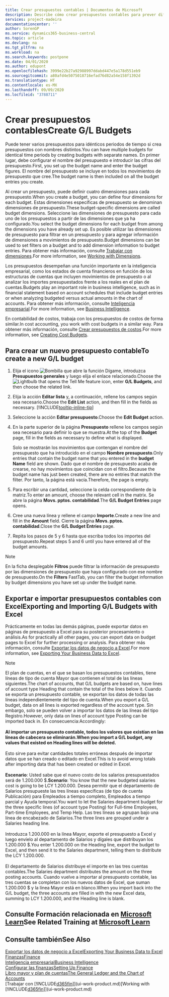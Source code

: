 ```yaml
---
title: Crear presupuestos contables | Documentos de Microsoft
description: Describe cómo crear presupuestos contables para prever diferentes actividades financieras y asignar dimensiones para fines de inteligencia empresarial.
services: project-madeira
documentationcenter: ''
author: SorenGP
ms.service: dynamics365-business-central
ms.topic: article
ms.devlang: na
ms.tgt_pltfrm: na
ms.workload: na
ms.search.keywords: postpone
ms.date: 04/01/2020
ms.author: edupont
ms.openlocfilehash: 3999e22b27a92988997ddabd447e5a178d551eb9
ms.sourcegitcommit: a80afd4e5075018716efad76d82a54e158f1392d
ms.translationtype: HT
ms.contentlocale: es-MX
ms.lasthandoff: 09/09/2020
ms.locfileid: "3788711"
---
```

# <a name="create-gl-budgets"></a><span data-ttu-id="bf47f-103">Crear presupuestos contables</span><span class="sxs-lookup"><span data-stu-id="bf47f-103">Create G/L Budgets</span></span>
<span data-ttu-id="bf47f-104">Puede tener varios presupuestos para idénticos periodos de tiempo si crea presupuestos con nombres distintos.</span><span class="sxs-lookup"><span data-stu-id="bf47f-104">You can have multiple budgets for identical time periods by creating budgets with separate names.</span></span> <span data-ttu-id="bf47f-105">En primer lugar, debe configurar el nombre del presupuesto e introducir las cifras del presupuesto.</span><span class="sxs-lookup"><span data-stu-id="bf47f-105">First, you set up the budget name and enter the budget figures.</span></span> <span data-ttu-id="bf47f-106">El nombre del presupuesto se incluye en todos los movimientos de presupuesto que cree.</span><span class="sxs-lookup"><span data-stu-id="bf47f-106">The budget name is then included on all the budget entries you create.</span></span>  

<span data-ttu-id="bf47f-107">Al crear un presupuesto, puede definir cuatro dimensiones para cada presupuesto.</span><span class="sxs-lookup"><span data-stu-id="bf47f-107">When you create a budget, you can define four dimensions for each budget.</span></span> <span data-ttu-id="bf47f-108">Estas dimensiones específicas de presupuesto se denominan dimensiones de presupuesto.</span><span class="sxs-lookup"><span data-stu-id="bf47f-108">These budget-specific dimensions are called budget dimensions.</span></span> <span data-ttu-id="bf47f-109">Seleccione las dimensiones de presupuesto para cada uno de los presupuestos a partir de las dimensiones que ya ha configurado.</span><span class="sxs-lookup"><span data-stu-id="bf47f-109">You select the budget dimensions for each budget from among the dimensions you have already set up.</span></span> <span data-ttu-id="bf47f-110">Es posible utilizar las dimensiones de presupuesto para filtrar en un presupuesto y para agregar información de dimensiones a movimientos de presupuesto.</span><span class="sxs-lookup"><span data-stu-id="bf47f-110">Budget dimensions can be used to set filters on a budget and to add dimension information to budget entries.</span></span> <span data-ttu-id="bf47f-111">Para obtener más información, consulte [Trabajar con dimensiones](finance-dimensions.md).</span><span class="sxs-lookup"><span data-stu-id="bf47f-111">For more information, see [Working with Dimensions](finance-dimensions.md).</span></span>

<span data-ttu-id="bf47f-112">Los presupuestos desempeñan una función importante en la inteligencia empresarial, como los estados de cuenta financieros en función de los estructuras de cuentas que incluyen movimientos de presupuesto o al analizar los importes presupuestados frente a los reales en el plan de cuentas.</span><span class="sxs-lookup"><span data-stu-id="bf47f-112">Budgets play an important role in business intelligence, such as in financial statement based on account schedules that include budget entries or when analyzing budgeted versus actual amounts in the chart of accounts.</span></span> <span data-ttu-id="bf47f-113">Para obtener más información, consulte [Inteligencia empresarial](bi.md).</span><span class="sxs-lookup"><span data-stu-id="bf47f-113">For more information, see [Business Intelligence](bi.md).</span></span>

<span data-ttu-id="bf47f-114">En contabilidad de costos, trabaja con los presupuestos de costos de forma similar.</span><span class="sxs-lookup"><span data-stu-id="bf47f-114">In cost accounting, you work with cost budgets in a similar way.</span></span> <span data-ttu-id="bf47f-115">Para obtener más información, consulte [Crear presupuestos de costos](finance-create-cost-budgets.md).</span><span class="sxs-lookup"><span data-stu-id="bf47f-115">For more information, see [Creating Cost Budgets](finance-create-cost-budgets.md).</span></span>    

## <a name="to-create-a-new-gl-budget"></a><span data-ttu-id="bf47f-116">Para crear un nuevo presupuesto contable</span><span class="sxs-lookup"><span data-stu-id="bf47f-116">To create a new G/L budget</span></span>  
1. <span data-ttu-id="bf47f-117">Elija el icono ![Bombilla que abre la función Dígame](media/ui-search/search_small.png "Dígame qué desea hacer"), introduzca **Presupuestos generales** y luego elija el enlace relacionado.</span><span class="sxs-lookup"><span data-stu-id="bf47f-117">Choose the ![Lightbulb that opens the Tell Me feature](media/ui-search/search_small.png "Tell me what you want to do") icon, enter **G/L Budgets**, and then choose the related link.</span></span>  
2. <span data-ttu-id="bf47f-118">Elija la acción **Editar lista** y, a continuación, rellene los campos según sea necesario.</span><span class="sxs-lookup"><span data-stu-id="bf47f-118">Choose the **Edit List** action, and then fill in the fields as necessary.</span></span> [!INCLUDE[tooltip-inline-tip](includes/tooltip-inline-tip_md.md)]  
3. <span data-ttu-id="bf47f-119">Seleccione la acción **Editar presupuesto**.</span><span class="sxs-lookup"><span data-stu-id="bf47f-119">Choose the **Edit Budget** action.</span></span>
4. <span data-ttu-id="bf47f-120">En la parte superior de la página **Presupuesto** rellene los campos según sea necesario para definir lo que se muestra.</span><span class="sxs-lookup"><span data-stu-id="bf47f-120">At the top of the **Budget** page, fill in the fields as necessary to define what is displayed.</span></span>  

    <span data-ttu-id="bf47f-121">Solo se mostrarán los movimientos que contengan el nombre del presupuesto que ha introducido en el campo **Nombre presupuesto**.</span><span class="sxs-lookup"><span data-stu-id="bf47f-121">Only entries that contain the budget name that you entered in the **budget Name** field are shown.</span></span> <span data-ttu-id="bf47f-122">Dado que el nombre de presupuesto acaba de crearse, no hay movimientos que coincidan con el filtro.</span><span class="sxs-lookup"><span data-stu-id="bf47f-122">Because the budget name has just been created, there are no entries that match the filter.</span></span> <span data-ttu-id="bf47f-123">Por tanto, la página está vacía.</span><span class="sxs-lookup"><span data-stu-id="bf47f-123">Therefore, the page is empty.</span></span>  
5. <span data-ttu-id="bf47f-124">Para escribir una cantidad, seleccione la celda correspondiente de la matriz.</span><span class="sxs-lookup"><span data-stu-id="bf47f-124">To enter an amount, choose the relevant cell in the matrix.</span></span> <span data-ttu-id="bf47f-125">Se abre la página **Movs. pptos. contabilidad**.</span><span class="sxs-lookup"><span data-stu-id="bf47f-125">The **G/L Budget Entries** page opens.</span></span>  
6. <span data-ttu-id="bf47f-126">Cree una nueva línea y rellene el campo **Importe**.</span><span class="sxs-lookup"><span data-stu-id="bf47f-126">Create a new line and fill in the **Amount** field.</span></span> <span data-ttu-id="bf47f-127">Cierre la página **Movs. pptos. contabilidad**.</span><span class="sxs-lookup"><span data-stu-id="bf47f-127">Close the **G/L Budget Entries** page.</span></span>  
7. <span data-ttu-id="bf47f-128">Repita los pasos de 5 y 6 hasta que escriba todos los importes del presupuesto.</span><span class="sxs-lookup"><span data-stu-id="bf47f-128">Repeat steps 5 and 6 until you have entered all of the budget amounts.</span></span>  

> [!NOTE]  
>  <span data-ttu-id="bf47f-129">En la ficha desplegable **Filtros** puede filtrar la información de presupuesto por las dimensiones de presupuesto que haya configurado con ese nombre de presupuesto.</span><span class="sxs-lookup"><span data-stu-id="bf47f-129">On the **Filters** FastTab, you can filter the budget information by budget dimensions you have set up under the budget name.</span></span>

## <a name="exporting-and-importing-gl-budgets-with-excel"></a><span data-ttu-id="bf47f-130">Exportar e importar presupuestos contables con Excel</span><span class="sxs-lookup"><span data-stu-id="bf47f-130">Exporting and Importing G/L Budgets with Excel</span></span>
<span data-ttu-id="bf47f-131">Prácticamente en todas las demás páginas, puede exportar datos en páginas de presupuesto a Excel para su posterior procesamiento o análisis.</span><span class="sxs-lookup"><span data-stu-id="bf47f-131">As for practically all other pages, you can export data on budget pages to Excel for further processing or analysis.</span></span> <span data-ttu-id="bf47f-132">Para obtener más información, consulte [Exportar los datos de negocio a Excel](about-export-data.md).</span><span class="sxs-lookup"><span data-stu-id="bf47f-132">For more information, see [Exporting Your Business Data to Excel](about-export-data.md).</span></span>

> [!NOTE]
> <span data-ttu-id="bf47f-133">El plan de cuentas, en el que se basan los presupuestos contables, tiene líneas de tipo de cuenta Mayor que contienen el total de las líneas siguientes.</span><span class="sxs-lookup"><span data-stu-id="bf47f-133">The chart of accounts, that G/L budgets are based on, have lines of account type Heading that contain the total of the lines below it.</span></span> <span data-ttu-id="bf47f-134">Cuando se exporta un presupuesto contable, se exportan los datos de todas las líneas independientemente del tipo de cuenta.</span><span class="sxs-lookup"><span data-stu-id="bf47f-134">When you export a G/L budget, data on all lines is exported regardless of the account type.</span></span> <span data-ttu-id="bf47f-135">Sin embargo, solo se pueden volver a importar los datos de las líneas del tipo Registro.</span><span class="sxs-lookup"><span data-stu-id="bf47f-135">However, only data on lines of account type Posting can be imported back in.</span></span> <span data-ttu-id="bf47f-136">En consecuencia:</span><span class="sxs-lookup"><span data-stu-id="bf47f-136">Accordingly:</span></span> <br /><br /> <span data-ttu-id="bf47f-137">**Al importar un presupuesto contable, todos los valores que existían en las líneas de cabecera se eliminarán.**</span><span class="sxs-lookup"><span data-stu-id="bf47f-137">**When you import a G/L budget, any values that existed on Heading lines will be deleted.**</span></span> <br /><br /> <span data-ttu-id="bf47f-138">Esto sirve para evitar cantidades totales erróneas después de importar datos que se han creado o editado en Excel.</span><span class="sxs-lookup"><span data-stu-id="bf47f-138">This is to avoid wrong totals after importing data that has been created or edited in Excel.</span></span><br /><br /> <span data-ttu-id="bf47f-139">**Escenario**: Usted sabe que el nuevo costo de los salarios presupuestados será de 1.200.000 $.</span><span class="sxs-lookup"><span data-stu-id="bf47f-139">**Scenario**: You know that the new budgeted salaries cost is going to be LCY 1.200.000.</span></span> <span data-ttu-id="bf47f-140">Desea permitir que el departamento de Salarios presupueste las tres líneas específicas (de tipo de cuenta Publicación) para Empleados a tiempo completo, Empleados a tiempo parcial y Ayuda temporal.</span><span class="sxs-lookup"><span data-stu-id="bf47f-140">You want to let the Salaries department budget for the three specific lines (of account type Posting) for Full-time Employees, Part-time Employees, and Temp Help.</span></span> <span data-ttu-id="bf47f-141">Las tres líneas se agrupan bajo una línea de encabezado de Salarios.</span><span class="sxs-lookup"><span data-stu-id="bf47f-141">The three lines are grouped under a Salaries heading line.</span></span><br /><br /><span data-ttu-id="bf47f-142">Introduzca 1.200.000 en la línea Mayor, exporte el presupuesto a Excel y luego envíelo al departamento de Salarios y dígales que distribuyan los 1.200.000 $.</span><span class="sxs-lookup"><span data-stu-id="bf47f-142">You enter 1.200.000 on the Heading line, export the budget to Excel, and then send it to the Salaries department, telling them to distribute the LCY 1.200.000.</span></span><br /><br /> <span data-ttu-id="bf47f-143">El departamento de Salarios distribuye el importe en las tres cuentas contables.</span><span class="sxs-lookup"><span data-stu-id="bf47f-143">The Salaries department distributes the amount on the three posting accounts.</span></span> <span data-ttu-id="bf47f-144">Cuando vuelve a importar al presupuesto contable, las tres cuentas se completan con los nuevos datos de Excel, que suman 1.200.000 $ y la línea Mayor está en blanco.</span><span class="sxs-lookup"><span data-stu-id="bf47f-144">When you import back into the G/L budget, the three accounts are filled in with the new Excel data, summing to LCY 1.200.000, and the Heading line is blank.</span></span>

## <a name="see-related-training-at-microsoft-learn"></a><span data-ttu-id="bf47f-145">Consulte Formación relacionada en [Microsoft Learn](/learn/modules/budgets-exchange-rates-dynamics-365-business-central/index)</span><span class="sxs-lookup"><span data-stu-id="bf47f-145">See Related Training at [Microsoft Learn](/learn/modules/budgets-exchange-rates-dynamics-365-business-central/index)</span></span>

## <a name="see-also"></a><span data-ttu-id="bf47f-146">Consulte también</span><span class="sxs-lookup"><span data-stu-id="bf47f-146">See Also</span></span>
[<span data-ttu-id="bf47f-147">Exportar los datos de negocio a Excel</span><span class="sxs-lookup"><span data-stu-id="bf47f-147">Exporting Your Business Data to Excel</span></span>](about-export-data.md)  
[<span data-ttu-id="bf47f-148">Finanzas</span><span class="sxs-lookup"><span data-stu-id="bf47f-148">Finance</span></span>](finance.md)  
[<span data-ttu-id="bf47f-149">Inteligencia empresarial</span><span class="sxs-lookup"><span data-stu-id="bf47f-149">Business Intelligence</span></span>](bi.md)  
[<span data-ttu-id="bf47f-150">Configurar las finanzas</span><span class="sxs-lookup"><span data-stu-id="bf47f-150">Setting Up Finance</span></span>](finance-setup-finance.md)  
[<span data-ttu-id="bf47f-151">Libro mayor y plan de cuentas</span><span class="sxs-lookup"><span data-stu-id="bf47f-151">The General Ledger and the Chart of Accounts</span></span>](finance-general-ledger.md)  
<span data-ttu-id="bf47f-152">[Trabajar con [!INCLUDE[d365fin](includes/d365fin_md.md)]](ui-work-product.md)</span><span class="sxs-lookup"><span data-stu-id="bf47f-152">[Working with [!INCLUDE[d365fin](includes/d365fin_md.md)]](ui-work-product.md)</span></span>  
